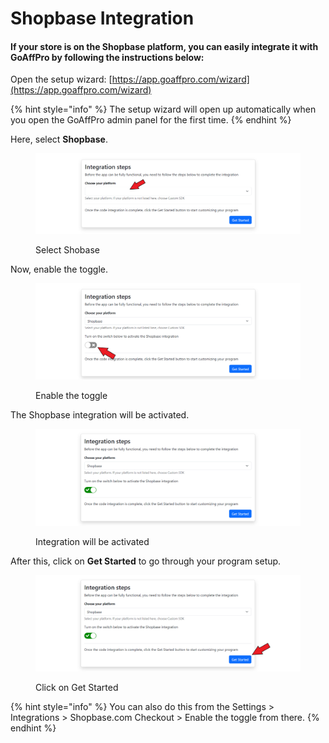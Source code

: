 # Shopbase Integration

#### If your store is on the Shopbase platform, you can easily integrate it with GoAffPro by following the instructions below:

Open the setup wizard: [https://app.goaffpro.com/wizard](https://app.goaffpro.com/wizard)

{% hint style="info" %}
The setup wizard will open up automatically when you open the GoAffPro admin panel for the first time.
{% endhint %}

Here, select **Shopbase**.

<figure><img src="../../.gitbook/assets/Screenshot 2023-11-20 16125409.png" alt=""><figcaption><p>Select Shobase</p></figcaption></figure>

Now, enable the toggle.

<figure><img src="../../.gitbook/assets/Screenshot 2023-11-20 1647231.png" alt=""><figcaption><p>Enable the toggle</p></figcaption></figure>

The Shopbase integration will be activated.

<figure><img src="../../.gitbook/assets/image (3344).png" alt=""><figcaption><p>Integration will be activated</p></figcaption></figure>

After this, click on **Get Started** to go through your program setup.

<figure><img src="../../.gitbook/assets/Screenshot 2023-11-20 164739.png" alt=""><figcaption><p>Click on Get Started</p></figcaption></figure>

{% hint style="info" %}
You can also do this from the Settings > Integrations > Shopbase.com Checkout > Enable the toggle from there.&#x20;
{% endhint %}

